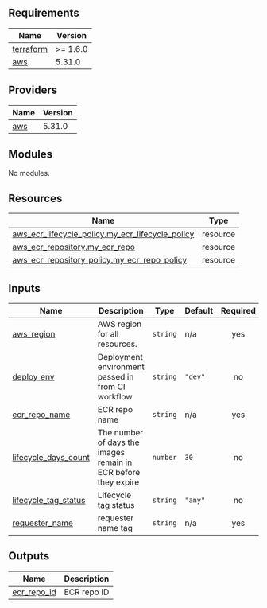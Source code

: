 <!-- BEGIN_TF_DOCS -->
## Requirements

| Name | Version |
|------|---------|
| <a name="requirement_terraform"></a> [terraform](#requirement\_terraform) | >= 1.6.0 |
| <a name="requirement_aws"></a> [aws](#requirement\_aws) | 5.31.0 |

## Providers

| Name | Version |
|------|---------|
| <a name="provider_aws"></a> [aws](#provider\_aws) | 5.31.0 |

## Modules

No modules.

## Resources

| Name | Type |
|------|------|
| [aws_ecr_lifecycle_policy.my_ecr_lifecycle_policy](https://registry.terraform.io/providers/hashicorp/aws/5.31.0/docs/resources/ecr_lifecycle_policy) | resource |
| [aws_ecr_repository.my_ecr_repo](https://registry.terraform.io/providers/hashicorp/aws/5.31.0/docs/resources/ecr_repository) | resource |
| [aws_ecr_repository_policy.my_ecr_repo_policy](https://registry.terraform.io/providers/hashicorp/aws/5.31.0/docs/resources/ecr_repository_policy) | resource |

## Inputs

| Name | Description | Type | Default | Required |
|------|-------------|------|---------|:--------:|
| <a name="input_aws_region"></a> [aws\_region](#input\_aws\_region) | AWS region for all resources. | `string` | n/a | yes |
| <a name="input_deploy_env"></a> [deploy\_env](#input\_deploy\_env) | Deployment environment passed in from CI workflow | `string` | `"dev"` | no |
| <a name="input_ecr_repo_name"></a> [ecr\_repo\_name](#input\_ecr\_repo\_name) | ECR repo name | `string` | n/a | yes |
| <a name="input_lifecycle_days_count"></a> [lifecycle\_days\_count](#input\_lifecycle\_days\_count) | The number of days the images remain in ECR before they expire | `number` | `30` | no |
| <a name="input_lifecycle_tag_status"></a> [lifecycle\_tag\_status](#input\_lifecycle\_tag\_status) | Lifecycle tag status | `string` | `"any"` | no |
| <a name="input_requester_name"></a> [requester\_name](#input\_requester\_name) | requester name tag | `string` | n/a | yes |

## Outputs

| Name | Description |
|------|-------------|
| <a name="output_ecr_repo_id"></a> [ecr\_repo\_id](#output\_ecr\_repo\_id) | ECR repo ID |
<!-- END_TF_DOCS -->
